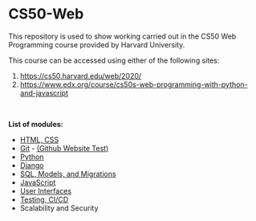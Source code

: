 # CS50-Web
This repository is used to show working carried out in the CS50 Web Programming course provided by Harvard University.

This course can be accessed using either of the following sites:
1. https://cs50.harvard.edu/web/2020/
2. https://www.edx.org/course/cs50s-web-programming-with-python-and-javascript
<br>

**List of modules:**
- [HTML, CSS](https://github.com/JohnSoftware2018/CS50-Web/tree/master/Lecture-0)
- [Git](https://github.com/JohnSoftware2018/CS50-Web/tree/master/Lecture-1) - [(Github Website Test)](https://github.com/JohnSoftware2018/CS50-Web/tree/master/Lecture-1-Website)
- [Python](https://github.com/JohnSoftware2018/CS50-Web/tree/master/Lecture-2)
- [Django](https://github.com/JohnSoftware2018/CS50-Web/tree/master/Lecture-3/lecture3project)
- [SQL, Models, and Migrations](https://github.com/JohnSoftware2018/CS50-Web/tree/master/Lecture-4)
- [JavaScript](https://github.com/JohnSoftware2018/CS50-Web/tree/master/Lecture-5)
- [User Interfaces](https://github.com/JohnK-Code/CS50-Web/tree/master/Lecture-6/Lecture-6-Working)
- [Testing, CI/CD](https://github.com/JohnK-Code/CS50-Web/tree/master/Lecture-7)
- Scalability and Security
